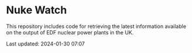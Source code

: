 # Nuke Watch

This repository includes code for retrieving the latest information available on the output of EDF nuclear power plants in the UK.

Last updated: 2024-01-30 07:07